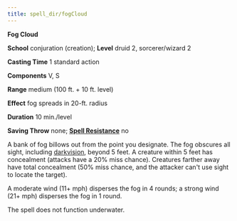 ```yaml
---
title: spell_dir/fogCloud
---
```

 **Fog Cloud**

**School** conjuration (creation); **Level** druid 2, sorcerer/wizard 2

**Casting Time** 1 standard action

**Components** V, S

**Range** medium (100 ft. + 10 ft. level)

**Effect** fog spreads in 20-ft. radius

**Duration** 10 min./level

**Saving Throw** none; **[Spell Resistance](../glossary#_spell-resistance)** no

A bank of fog billows out from the point you designate. The fog obscures all sight, including [darkvision](../glossary#_darkvision), beyond 5 feet. A creature within 5 feet has concealment (attacks have a 20% miss chance). Creatures farther away have total concealment (50% miss chance, and the attacker can't use sight to locate the target).

A moderate wind (11+ mph) disperses the fog in 4 rounds; a strong wind (21+ mph) disperses the fog in 1 round.

The spell does not function underwater.

